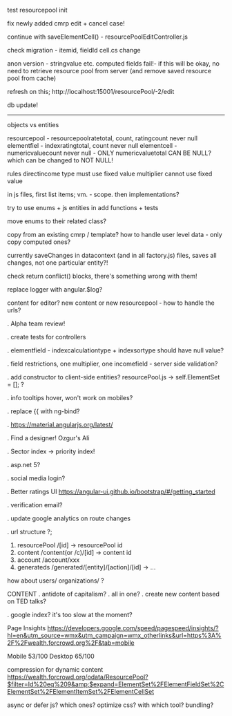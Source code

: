 ﻿test resourcepool init

fix newly added cmrp edit + cancel case!

continue with saveElementCell() - resourcePoolEditController.js

check migration - itemid, fieldId cell.cs change

anon version - stringvalue etc. computed fields fail!-
if this will be okay, no need to retrieve resource pool from server (and remove saved resource pool from cache)

refresh on this;
http://localhost:15001/resourcePool/-2/edit

db update!

---
objects vs entities

resourcepool - resourcepoolratetotal, count, ratingcount never null
elementfiel - indexratingtotal, count never null
elementcell - numericvaluecount never null - ONLY numericvaluetotal CAN BE NULL? which can be changed to NOT NULL!

rules
directincome type must use fixed value
multiplier cannot use fixed value

in js files, first list items; vm. - scope.
then implementations?

try to use enums + js entities in add functions + tests

move enums to their related class?

copy from an existing cmrp / template?
how to handle user level data - only copy computed ones?

currently saveChanges in datacontext (and in all factory.js) files, saves all changes, not one particular entity?!

check return conflict() blocks, there's something wrong with them!

replace logger with angular.$log?

content for editor? new content or new resourcepool - how to handle the urls?

. Alpha team review!

. create tests for controllers

. elementfield - indexcalculationtype + indexsortype should have null value?

. field restrictions, one multiplier, one incomefield - server side validation?

. add constructor to client-side entities?
resourcePool.js -> self.ElementSet = []; ?

. info tooltips hover, won't work on mobiles?

. replace {{ with ng-bind?

. https://material.angularjs.org/latest/

. Find a designer! Ozgur's Ali

. Sector index -> priority index!

. asp.net 5?

. social media login?

. Better ratings UI
https://angular-ui.github.io/bootstrap/#/getting_started

. verification email?

. update google analytics on route changes

. url structure ?;
1. resourcePool /[id] -> resourcePool id
2. content /content(or /c)/[id] -> content id
3. account /account/xxx
4. generateds /generated/[entity]/[action]/[id] -> ...

how about users/ organizations/ ?

CONTENT
. antidote of capitalism?
. all in one?
. create new content based on TED talks?

. google index? it's too slow at the moment?

Page Insights
https://developers.google.com/speed/pagespeed/insights/?hl=en&utm_source=wmx&utm_campaign=wmx_otherlinks&url=https%3A%2F%2Fwealth.forcrowd.org%2F&tab=mobile

Mobile 53/100
Desktop 65/100

compression for dynamic content
https://wealth.forcrowd.org/odata/ResourcePool?$filter=Id%20eq%209&amp;$expand=ElementSet%2FElementFieldSet%2CElementSet%2FElementItemSet%2FElementCellSet

async or defer js? which ones?
optimize css? with which tool?
bundling?

